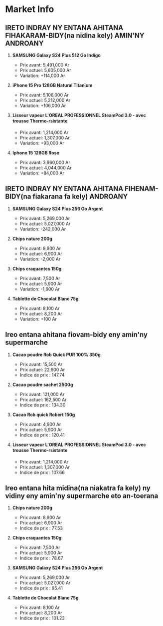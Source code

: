 # Market Info

## IRETO INDRAY NY ENTANA AHITANA FIHAKARAM-BIDY(na nidina kely) AMIN'NY ANDROANY

1. **SAMSUNG Galaxy S24 Plus 512 Go Indigo**
   - Prix avant: 5,491,000 Ar
   - Prix actuel: 5,605,000 Ar
   - Variation: +114,000 Ar

2. **iPhone 15 Pro 128GB Natural Titanium**
   - Prix avant: 5,106,000 Ar
   - Prix actuel: 5,212,000 Ar
   - Variation: +106,000 Ar

3. **Lisseur vapeur L'OREAL PROFESSIONNEL SteamPod 3.0 - avec trousse Thermo-rsistante**
   - Prix avant: 1,214,000 Ar
   - Prix actuel: 1,307,000 Ar
   - Variation: +93,000 Ar

4. **Iphone 15 128GB Rose**
   - Prix avant: 3,960,000 Ar
   - Prix actuel: 4,044,000 Ar
   - Variation: +84,000 Ar

## IRETO INDRAY NY ENTANA AHITANA FIHENAM-BIDY(na fiakarana fa kely) ANDROANY

1. **SAMSUNG Galaxy S24 Plus 256 Go Argent**
   - Prix avant: 5,269,000 Ar
   - Prix actuel: 5,027,000 Ar
   - Variation: -242,000 Ar

2. **Chips nature 200g**
   - Prix avant: 8,900 Ar
   - Prix actuel: 6,900 Ar
   - Variation: -2,000 Ar

3. **Chips craquantes 150g**
   - Prix avant: 7,500 Ar
   - Prix actuel: 5,900 Ar
   - Variation: -1,600 Ar

4. **Tablette de Chocolat Blanc 75g**
   - Prix avant: 8,100 Ar
   - Prix actuel: 8,200 Ar
   - Variation: +100 Ar

## Ireo entana ahitana fiovam-bidy eny amin'ny supermarche

1. **Cacao poudre Rob Quick PUR 100% 350g**
   - Prix avant: 15,500 Ar
   - Prix actuel: 22,900 Ar
   - Indice de prix : 147.74

2. **Cacao poudre sachet 2500g**
   - Prix avant: 121,000 Ar
   - Prix actuel: 162,500 Ar
   - Indice de prix : 134.30

3. **Cacao Rob quick Robert 150g**
   - Prix avant: 4,900 Ar
   - Prix actuel: 5,900 Ar
   - Indice de prix : 120.41

4. **Lisseur vapeur L'OREAL PROFESSIONNEL SteamPod 3.0 - avec trousse Thermo-rsistante**
   - Prix avant: 1,214,000 Ar
   - Prix actuel: 1,307,000 Ar
   - Indice de prix : 107.66

## Ireo entana hita midina(na niakatra fa kely) ny vidiny eny amin'ny supermarche eto an-toerana

1. **Chips nature 200g**
   - Prix avant: 8,900 Ar
   - Prix actuel: 6,900 Ar
   - Indice de prix : 77.53

2. **Chips craquantes 150g**
   - Prix avant: 7,500 Ar
   - Prix actuel: 5,900 Ar
   - Indice de prix : 78.67

3. **SAMSUNG Galaxy S24 Plus 256 Go Argent**
   - Prix avant: 5,269,000 Ar
   - Prix actuel: 5,027,000 Ar
   - Indice de prix : 95.41

4. **Tablette de Chocolat Blanc 75g**
   - Prix avant: 8,100 Ar
   - Prix actuel: 8,200 Ar
   - Indice de prix : 101.23


